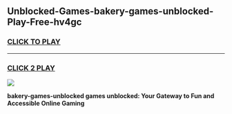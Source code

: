 
## Unblocked-Games-bakery-games-unblocked-Play-Free-hv4gc
<h3>
<a href="https://premium76.site?title=bakery-games-unblocked&ref=23A">CLICK TO PLAY</a></h3>
<hr>

<h3>
<a href="https://premium76.site?title=bakery-games-unblocked&ref=23A">CLICK 2 PLAY</a>
  
</h3>

<a href="https://premium76.site?title=bakery-games-unblocked&ref=23A"><img src="https://clearcache.store/games.png"></a>


**bakery-games-unblocked games unblocked: Your Gateway to Fun and Accessible Online Gaming**
